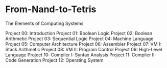 # From-Nand-to-Tetris
The Elements of Computing Systems


Project 00: Introduction
Project 01: Boolean Logic
Project 02: Boolean Arithmetic
Project 03: Sequential Logic
Project 04: Machine Language
Project 05: Computer Architecture
Project 06: Assembler
Project 07: VM I: Stack Arithmetic
Project 08: VM II: Program Control
Project 09: High-Level Language
Project 10: Compiler I: Syntax Analysis
Project 11: Compiler II: Code Generation
Project 12: Operating System
